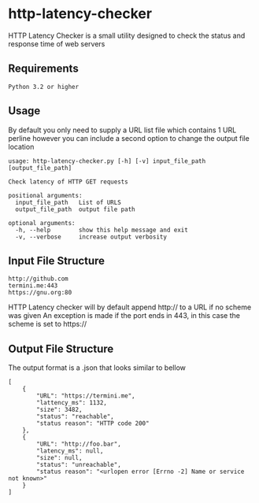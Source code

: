 # http-latency-checker
HTTP Latency Checker is a small utility designed to check the status and response time of web servers

## Requirements
	Python 3.2 or higher 

## Usage

By default you only need to supply a URL list file which contains 1 URL perline however you can include a second option to change the output file location

```
usage: http-latency-checker.py [-h] [-v] input_file_path [output_file_path]

Check latency of HTTP GET requests

positional arguments:
  input_file_path   List of URLS
  output_file_path  output file path

optional arguments:
  -h, --help        show this help message and exit
  -v, --verbose     increase output verbosity
```

## Input File Structure

```
http://github.com
termini.me:443
https://gnu.org:80
```

HTTP Latency checker will by default append http:// to a URL if no scheme was given
An exception is made if the port ends in 443, in this case the scheme is set to https://

## Output File Structure

The output format is a .json that looks similar to bellow

```
[
    {
        "URL": "https://termini.me",
        "lattency_ms": 1132,
        "size": 3482,
        "status": "reachable",
        "status reason": "HTTP code 200"
    },   
    {
        "URL": "http://foo.bar",
        "latency_ms": null,
        "size": null,
        "status": "unreachable",
        "status reason": "<urlopen error [Errno -2] Name or service not known>"
    }
]
```
